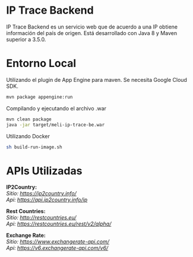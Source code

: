 # IP Trace Backend 

IP Trace Backend es un servicio web que de acuerdo a una IP obtiene información del país de origen. 
Está desarrollado con Java 8 y Maven superior a 3.5.0.

# Entorno Local

Utilizando el plugin de App Engine para maven. Se necesita Google Cloud SDK.

```bash
mvn package appengine:run
```

Compilando y ejecutando el archivo .war

```bash
mvn clean package 
java -jar target/meli-ip-trace-be.war
```

Utilizando Docker

```bash
sh build-run-image.sh
```

# APIs Utilizadas

<b>IP2Country:</b><br>
<i>Sitio: https://ip2country.info/<br>
Api: https://api.ip2country.info/ip<br></i>

<b>Rest Countries:</b><br>
<i>Sitio: http://restcountries.eu/<br>
Api: https://restcountries.eu/rest/v2/alpha/</i><br>

<b>Exchange Rate:</b><br>
<i>Sitio: https://www.exchangerate-api.com/<br>
Api: https://v6.exchangerate-api.com/v6/</i><br>
